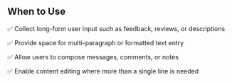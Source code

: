 ## When to Use

✅ Collect long-form user input such as feedback, reviews, or descriptions

✅ Provide space for multi-paragraph or formatted text entry

✅ Allow users to compose messages, comments, or notes

✅ Enable content editing where more than a single line is needed